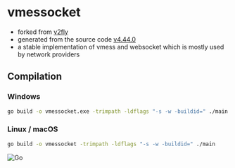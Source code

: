 # vmessocket
- forked from [v2fly](https://github.com/v2fly)
- generated from the source code [v4.44.0](https://github.com/v2fly)
- a stable implementation of vmess and websocket which is mostly used by network providers

## Compilation

### Windows

```bash
go build -o vmessocket.exe -trimpath -ldflags "-s -w -buildid=" ./main
```

### Linux / macOS

```bash
go build -o vmessocket -trimpath -ldflags "-s -w -buildid=" ./main
```
![Go](https://img.shields.io:/github/go-mod/go-version/vmessocket/vmessocket)
